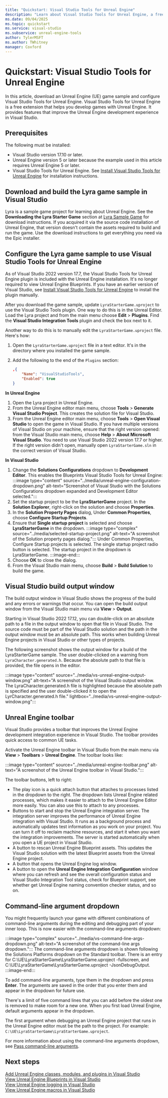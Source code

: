 ```yaml
---
title: "Quickstart: Visual Studio Tools for Unreal Engine"
description: "Learn about Visual Studio Tools for Unreal Engine, a free Visual Studio extension that helps you develop games with Unreal Engine"
ms.date: 09/04/2025
ms.topic: quickstart
ms.service: visual-studio
ms.subservice: unreal-engine-tools
author: TylerMSFT
ms.author: TWhitney
manager: Coxford
---
```


# Quickstart: Visual Studio Tools for Unreal Engine

In this article, download an Unreal Engine (UE) game sample and configure Visual Studio Tools for Unreal Engine. Visual Studio Tools for Unreal Engine is a free extension that helps you develop games with Unreal Engine. It provides features that improve the Unreal Engine development experience in Visual Studio.

## Prerequisites

The following must be installed:

- Visual Studio version 17.10 or later.
- Unreal Engine version 5 or later because the example used in this article requires Unreal Engine 5 or later.
- Visual Studio Tools for Unreal Engine. See [Install Visual Studio Tools for Unreal Engine](vs-tools-unreal-install.md) for installation instructions.

## Download and build the Lyra game sample in Visual Studio

Lyra is a sample game project for learning about Unreal Engine. See the **Downloading the Lyra Starter Game** section at [Lyra Sample Game](https://docs.unrealengine.com/5.0/lyra-sample-game-in-unreal-engine/) for download instructions. If you acquired it via the source code installation of Unreal Engine, that version doesn't contain the assets required to build and run the game. Use the download instructions to get everything you need via the Epic installer.

## Configure the Lyra game sample to use Visual Studio Tools for Unreal Engine

As of Visual Studio 2022 version 17.7, the Visual Studio Tools for Unreal Engine plugin is included with the Unreal Engine installation. It's no longer required to view Unreal Engine Blueprints. If you have an earlier version of Visual Studio, see [Install Visual Studio Tools for Unreal Engine](vs-tools-unreal-install.md) to install the plugin manually.

After you download the game sample, update `LyraStarterGame.uproject` to use the Visual Studio Tools plugin. One way to do this is in the Unreal Editor. Load the Lyra project and from the main menu choose **Edit** > **Plugins**. Find the **Visual Studio Integration Tools** plugin and check the box next to it.

Another way to do this is to manually edit the `LyraStarterGame.uproject` file. Here's how:

1. Open the `LyraStarterGame.uproject` file in a text editor. It's in the directory where you installed the game sample.
1. Add the following to the end of the `Plugins` section:

    ```json
    ,{
        "Name": "VisualStudioTools",
        "Enabled": true
    }
    ```

**In Unreal Engine**

1. Open the Lyra project in Unreal Engine.
1. From the Unreal Engine editor main menu, choose **Tools** > **Generate Visual Studio Project**. This creates the solution file for Visual Studio.
1. From the Unreal Engine editor main menu, choose **Tools** > **Open Visual Studio** to open the game in Visual Studio. If you have multiple versions of Visual Studio on your machine, ensure that the right version opened: from the Visual Studio main menu, choose **Help** > **About Microsoft Visual Studio**. You need to use Visual Studio 2022 version 17.7 or higher. If the right version didn't open, manually open `LyraStarterGame.sln` in the correct version of Visual Studio.

**In Visual Studio**

1. Change the **Solutions Configurations** dropdown to **Development Editor**. This enables the Blueprints Visual Studio Tools for Unreal Engine:
    :::image type="content" source="../media/unreal-engine-configuration-dropdown.png" alt-text="Screenshot of Visual Studio with the Solutions Configurations dropdown expanded and Development Editor selected.":::
1. Set the startup project to be the **LyraStarterGame** project. In the **Solution Explorer**, right-click on the solution and choose **Properties**.
1. In the **Solution Property Pages** dialog, Under **Common Properties**, choose **Configure Startup Projects**.
1. Ensure that **Single startup project** is selected and choose **LyraStarterGame** in the dropdown.
    :::image type="complex" source="../media/selected-startup-project.png" alt-text="A screenshot of the Solution property pages dialog.":::
    Under Common Properties, Configure Startup projects is selected. The single startup project radio button is selected. The startup project in the dropdown is LyraStarterGame.
    :::image-end:::
1. Choose **OK** to close the dialog.
1. From the Visual Studio main menu, choose **Build** > **Build Solution** to build the game.

## Visual Studio build output window

The build output window in Visual Studio shows the progress of the build and any errors or warnings that occur. You can open the build output window from the Visual Studio main menu via **View** > **Output**.

Starting in Visual Studio 2022 17.12, you can double-click on an absolute path to a file in the output window to open that file in Visual Studio. The source code must be part of the Visual Studio solution and the path in the output window must be an absolute path. This works when building Unreal Engine projects in Visual Studio or other types of projects.

The following screenshot shows the output window for a build of the LyraStarterGame sample. The user double-clicked on a warning from `LyraCharacter.generated.h`. Because the absolute path to that file is provided, the file opens in the editor.

:::image type="content" source="../media/vs-unreal-engine-output-window.png" alt-text="A screenshot of the Visual Studio output window. The LyraCharacter.generated.h file is highlighted because the absolute path is specified and the user double-clicked it to open the LyrCharacter.generated.h file." lightbox="../media/vs-unreal-engine-output-window.png":::

## Unreal Engine toolbar

Visual Studio provides a toolbar that improves the Unreal Engine development integration experience in Visual Studio. The toolbar provides quick access to common UE tasks.

Activate the Unreal Engine toolbar in Visual Studio from the main menu via **View** > **Toolbars** > **Unreal Engine**. The toolbar looks like:

:::image type="content" source="../media/unreal-engine-toolbar.png" alt-text="A screenshot of the Unreal Engine toolbar in Visual Studio.":::

The toolbar buttons, left to right:

- The play icon is a quick attach button that attaches to processes listed in the dropdown to the right. The dropdown lists Unreal Engine related processes, which makes it easier to attach to the Unreal Engine Editor more easily. You can also use this to attach to any processes.
- Buttons to start and stop the Unreal Engine integration server. The integration server improves the performance of Unreal Engine integration with Visual Studio. It runs as a background process and automatically updates test information as you work on your project. You can turn it off to reclaim machine resources, and start it when you want the integration improvements. The server is started automatically when you open a UE project in Visual Studio.
- A button to rescan Unreal Engine Blueprint assets. This updates the Visual Studio solution with the latest Blueprint assets from the Unreal Engine project.
- A button that opens the Unreal Engine log window.
- A button to open the **Unreal Engine Integration Configuration** window where you can refresh and see the overall configuration status and Visual Studio Integration Tool status, check for Blueprint support, see whether get Unreal Engine naming convention checker status, and so on.

## Command-line argument dropdown

You might frequently launch your game with different combinations of command-line arguments during the editing and debugging part of your inner loop. This is now easier with the command-line arguments dropdown:

:::image type="complex" source="../media/vs-command-line-args-dropdown.png" alt-text="A screenshot of the command-line args dropdown.":::
The command-line arguments dropdown is shown following the Solutions Platforms dropdown on the Standard toolbar. There is an entry for C:\UE\LyraStarterGame\LyraStarterGame.uproject -fullscreen, and C:\UE\LyraStarterGame\LyraStarterGame.uproject -JsonDebugOutput.
:::image-end:::

To add command-line arguments, type them in the dropdown and press **Enter**. The arguments are saved in the order that you enter them and appear in the dropdown for future use.

There's a limit of five command lines that you can add before the oldest one is removed to make room for a new one. When you first load Unreal Engine, default arguments appear in the dropdown.

The first argument when debugging an Unreal Engine project that runs in the Unreal Engine editor must be the path to the project. For example: `C:\UE\LyraStarterGame\LyraStarterGame.uproject`.

For more information about using the command-line arguments dropdown, see [Pass command-line arguments](getting-started-with-the-debugger-cpp.md#pass-command-line-arguments).

## Next steps

[Add Unreal Engine classes, modules, and plugins in Visual Studio](vs-tools-unreal-add-class-module-plugin.md)\
[View Unreal Engine Blueprints in Visual Studio](vs-tools-unreal-view-blueprints.md)\
[View Unreal Engine logging in Visual Studio](vs-tools-unreal-logging.md)\
[View Unreal Engine macros in Visual Studio](vs-tools-unreal-view-macros.md)

